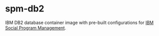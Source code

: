 # spm-db2
IBM DB2 database container image with pre-built configurations for [IBM Social Program Management](https://www.ibm.com/support/knowledgecenter/SS8S5A_7.0.11/com.ibm.curam.nav.doc/spm_welcome.html).

